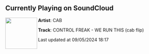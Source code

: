 ## Currently Playing on SoundCloud

[<img align="left" width="100" src="https://i1.sndcdn.com/artworks-5w2ztKWMtPlEzchS-xZpx4w-t500x500.jpg">](https://soundcloud.com/cabxdm/control-freak-we-run-this-cab-flip-1)

**Artist**: CAB 

**Track**: CONTROL FREAK - WE RUN THIS (cab flip)

Last updated at 09/05/2024 18:17

